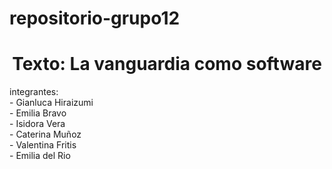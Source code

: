 # repositorio-grupo12
<h1 align= "center">Texto: La vanguardia como software</h1>
integrantes:<br>
- Gianluca Hiraizumi<br>
- Emilia Bravo<br>
- Isidora Vera <br>
- Caterina Muñoz<br>
- Valentina Fritis<br>
- Emilia del Rio<br>

